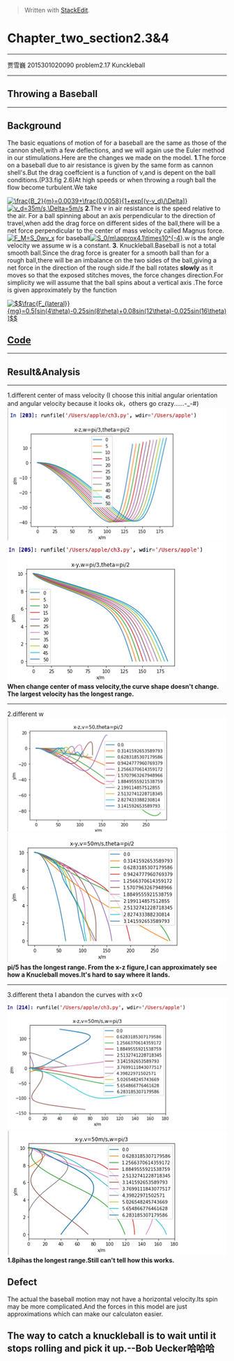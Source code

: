 ﻿


> Written with [StackEdit](https://stackedit.io/).
# Chapter_two_section2.3&4
--------------------

贾雪巍 2015301020090
problem2.17 Kunckleball

--------------------------
## Throwing a Baseball
-----------------------------------

## Background
The basic equations of motion of for a baseball are the same as those of the cannon shell,with a few deflections, and we will again use the Euler method in our stimulations.Here are the changes we made on the model.
**1**.The force on a baseball due to air resistance is given by the same form as cannon shell's.But the drag coeffcient is a function of v,and is depent on the ball conditions.(P33.fig 2.6)At high speeds or when throwing a rough ball the flow become turbulent.We take 

<a href="http://www.codecogs.com/eqnedit.php?latex=\frac{B_2}{m}=0.0039&plus;\frac{0.0058}{1&plus;exp[(v-v_d)/\Delta]}" target="_blank"><img src="http://latex.codecogs.com/gif.latex?\frac{B_2}{m}=0.0039&plus;\frac{0.0058}{1&plus;exp[(v-v_d)/\Delta]}" title="\frac{B_2}{m}=0.0039+\frac{0.0058}{1+exp[(v-v_d)/\Delta]}" /></a>
<a href="http://www.codecogs.com/eqnedit.php?latex=v_d=35m/s,\Delta=5m/s" target="_blank"><img src="http://latex.codecogs.com/gif.latex?v_d=35m/s,\Delta=5m/s" title="v_d=35m/s,\Delta=5m/s" /></a>
**2**.The v in air resistance is the speed relative to the air. For a ball spinning about an axis perpendicular to the direction of travel,when add the drag force on different sides of the ball,there will be a net force perpendicular to the center of mass velocity called Magnus force.
<a href="http://www.codecogs.com/eqnedit.php?latex=F_M=S_0wv_x" target="_blank"><img src="http://latex.codecogs.com/gif.latex?F_M=S_0wv_x" title="F_M=S_0wv_x" /></a>
for baseball<a href="http://www.codecogs.com/eqnedit.php?wlatex=S_0/m\approx4.1\times10^{-4}" target="_blank"><img src="http://latex.codecogs.com/gif.latex?S_0/m\approx4.1\times10^{-4}" title="S_0/m\approx4.1\times10^{-4}" /></a>.w is the angle velocity we assume w is a constant.
**3**.  Knuckleball.Baseball is not a total smooth ball.Since the drag force is greater for a smooth ball than for a rough ball,there will be an imbalance on the two sides of the ball,giving a net force in the direction of the rough side.If the ball rotates **slowly** as it moves so that the exposed stitches moves, the force changes direction.For simplicity we will assume that the ball spins about a vertical axis .The force is given approximately by the function

<a href="http://www.codecogs.com/eqnedit.php?latex=$$\frac{F_{lateral}}{mg}=0.5[sin(4\theta)-0.25sin(8\theta)&plus;0.08sin(12\theta)-0.025sin(16\theta)]$$" target="_blank"><img src="http://latex.codecogs.com/gif.latex?$$\frac{F_{lateral}}{mg}=0.5[sin(4\theta)-0.25sin(8\theta)&plus;0.08sin(12\theta)-0.025sin(16\theta)]$$" title="$$\frac{F_{lateral}}{mg}=0.5[sin(4\theta)-0.25sin(8\theta)+0.08sin(12\theta)-0.025sin(16\theta)]$$" /></a>


## [Code](https://github.com/jxw666/computationalphysics_N2015301020090/blob/master/ch3.py)
--------------------

## Result&Analysis
---------------------
1.different center of mass velocity
(I choose this initial angular orientation and angular velocity because it looks ok，others go crazy......-_-#)
![FIG1](https://github.com/jxw666/computationalphysics_N2015301020090/blob/master/ball1.png)
![fig2](https://github.com/jxw666/computationalphysics_N2015301020090/blob/master/ball2.png)
 **When change center of mass velocity,the curve shape doesn't change.**
 **The largest velocity has the longest range.**

---------------------------
2.different w
![fig3](https://github.com/jxw666/computationalphysics_N2015301020090/blob/master/ball3.png)
![fig4](https://github.com/jxw666/computationalphysics_N2015301020090/blob/master/ball4.png)
**pi/5 has the longest range.
From the x-z figure,I can approximately see how a Knucleball moves.It's hard to say where it lands.**

----------------
3.different theta
I abandon the curves with x<0
![fig5](https://github.com/jxw666/computationalphysics_N2015301020090/blob/master/ball5.png)
![fig6](https://github.com/jxw666/computationalphysics_N2015301020090/blob/master/ball6.png)
**1.8pihas the longest range.Still can't tell how this works.**
## Defect
The actual the baseball motion may not have a horizontal velocity.Its spin may be more complicated.And the forces in this model are just approximations which can make our calculaton easier. 
## The way to catch a knuckleball is to wait until it stops rolling and pick it up.--Bob Uecker哈哈哈
